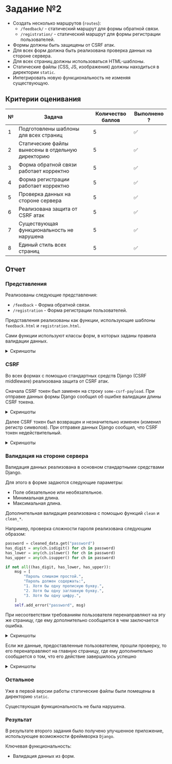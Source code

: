 # Задание №2

- Создать несколько маршрутов (`routes`):
  - `/feedback/` - статический маршрут для формы обратной связи.
  - `/registration/` - статический маршрут для формы регистрации пользователей.
- Формы должны быть защищены от CSRF атак.
- Для всех форм должна быть реализована проверка данных на стороне сервера.
- Для всех страниц должны использоваться HTML-шаблоны.
- Статические файлы (CSS, JS, изображения) должны находиться в директории `static`.
- Интегрировать новую функциональность не изменяя существующую.

## Критерии оценивания

| №   | Задача                                            | Количество баллов | Выполнено ? |
| --- | ------------------------------------------------- | ----------------- | ----------- |
| 1   | Подготовлены шаблоны для всех страниц             | 5                 | ✅          |
| 2   | Статические файлы вынесены в отдельную директорию | 5                 | ✅          |
| 3   | Форма обратной связи работает корректно           | 5                 | ✅          |
| 4   | Форма регистрации работает корректно              | 5                 | ✅          |
| 5   | Проверка данных на стороне сервера                | 5                 | ✅          |
| 6   | Реализована защита от CSRF атак                   | 5                 | ✅          |
| 7   | Существующая функциональность не нарушена         | 5                 | ✅          |
| 8   | Единый стиль всех страниц                         | 5                 | ✅          |

## Отчет

### Представления

Реализованы следующие представления:

- `/feedback` - Форма обратной связи.
- `/registration` - Форма регистрации пользователей.

Представления реализованы как функции, использующие шаблоны `feedback.html`
и `registration.html`.

Сами функции используют классы форм, в которых заданы правила
валидации данных.

<details>
  <summary>Скриншоты</summary>

#### Форма обратной связи

![](assets/task-2/feedback-form.webp)

#### Форма регистрации

![](assets/task-2/registration-form.webp)

</details>

### CSRF

Во всех формах с помощью стандартных средств Django (CSRF middleware)
реализована защита от CSRF атак.

Сначала CSRF токен был заменен на строку `some-csrf-payload`. При отправке
данных формы Django сообщил об ошибке валидации длины CSRF токена.

<details>
  <summary>Скриншоты</summary>

#### Оригинальный CSRF токен

![](assets/task-2/devtools-csrf-showup.webp)

#### Измененный CSRF токен

![](assets/task-2/devtools-csrf-invalid-payload-showup.webp)

#### Ошибка валидации длины CSRF токена

![](assets/task-2/csrf-length-mismatch.webp)

</details>

Далее CSRF токен был возвращен и незначительно изменен (изменил регистр символов).
При отправке данных Django сообщил, что CSRF токен недействительный.

<details>
  <summary>Скриншоты</summary>

#### Ошибка валидации CSRF токена

![](assets/task-2/csrf-incorrect-token.webp)

</details>

### Валидация на стороне сервера

Валидация данных реализована в основном стандартными средствами Django.

Для этого в форме задаются следующие параметры:

- Поле обязательное или необязательное.
- Минимальная длина.
- Максимальная длина.

Дополнительная валидация реализована с помощью функций `clean` и `clean_*`.

Например, проверка сложности пароля реализована следующим образом:

```python
password = cleaned_data.get("password")
has_digit = any(ch.isdigit() for ch in password)
has_lower = any(ch.islower() for ch in password)
has_upper = any(ch.isupper() for ch in password)

if not all((has_digit, has_lower, has_upper)):
    msg = [
        "Пароль слишком простой.",
        "Пароль должен содержать:",
        "1. Хотя бы одну прописную букву.",
        "2. Хотя бы одну заглавную букву.",
        "3. Хотя бы одну цифру.",
    ]
    self.add_error("password", msg)
```

При несоответствии требованиям пользователя перенаправляют на эту же
страницу, где ему дополнительно сообщается в чем заключается ошибка.

<details>
  <summary>Скриншоты</summary>

#### Сообщение об ошибках

![](assets/task-2/incorrect-form-data.webp)

</details>

Если же данные, предоставленные пользователем, прошли проверку,
то его перенаправляют на главную страницу, где ему дополнительно
сообщается о том, что его действие завершилось успешно

<details>
  <summary>Скриншоты</summary>

#### Сообщение об успехе

![](assets/task-2/success-message.webp)

</details>

### Остальное

Уже в первой версии работы статические файлы были помещены в
директорию `static`.

Существующая функциональность не была нарушена.

### Результат

В результате второго задания было получено улучшенное приложение,
использующее возможности фреймворка `Django`.

Ключевая функциональность:

- Валидация данных из форм.
